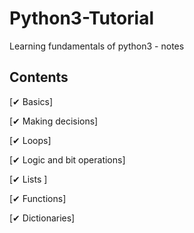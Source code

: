 # Python3-Tutorial

Learning fundamentals of  python3 - notes
## Contents 

[✔ Basics]

[✔ Making decisions]

[✔ Loops]

[✔ Logic and bit operations]

[✔ Lists ]

[✔ Functions]

[✔ Dictionaries]


 

